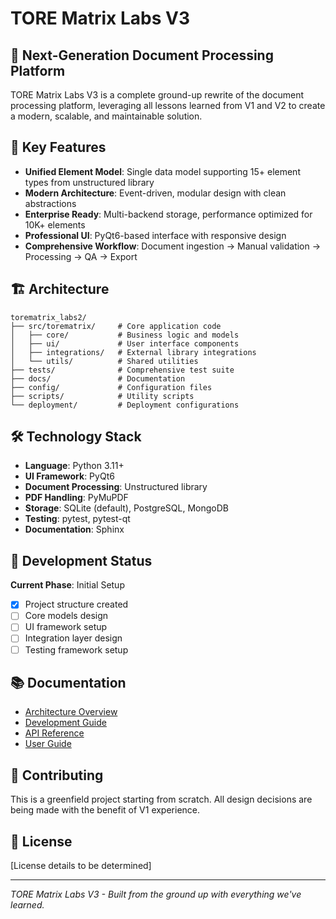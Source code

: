 # TORE Matrix Labs V3

## 🚀 Next-Generation Document Processing Platform

TORE Matrix Labs V3 is a complete ground-up rewrite of the document processing platform, leveraging all lessons learned from V1 and V2 to create a modern, scalable, and maintainable solution.

## 🎯 Key Features

- **Unified Element Model**: Single data model supporting 15+ element types from unstructured library
- **Modern Architecture**: Event-driven, modular design with clean abstractions
- **Enterprise Ready**: Multi-backend storage, performance optimized for 10K+ elements
- **Professional UI**: PyQt6-based interface with responsive design
- **Comprehensive Workflow**: Document ingestion → Manual validation → Processing → QA → Export

## 🏗️ Architecture

```
torematrix_labs2/
├── src/torematrix/     # Core application code
│   ├── core/           # Business logic and models
│   ├── ui/             # User interface components
│   ├── integrations/   # External library integrations
│   └── utils/          # Shared utilities
├── tests/              # Comprehensive test suite
├── docs/               # Documentation
├── config/             # Configuration files
├── scripts/            # Utility scripts
└── deployment/         # Deployment configurations
```

## 🛠️ Technology Stack

- **Language**: Python 3.11+
- **UI Framework**: PyQt6
- **Document Processing**: Unstructured library
- **PDF Handling**: PyMuPDF
- **Storage**: SQLite (default), PostgreSQL, MongoDB
- **Testing**: pytest, pytest-qt
- **Documentation**: Sphinx

## 🚦 Development Status

**Current Phase**: Initial Setup
- [x] Project structure created
- [ ] Core models design
- [ ] UI framework setup
- [ ] Integration layer design
- [ ] Testing framework setup

## 📚 Documentation

- [Architecture Overview](docs/architecture/overview.md)
- [Development Guide](docs/development/getting_started.md)
- [API Reference](docs/api/index.md)
- [User Guide](docs/user_guides/index.md)

## 🤝 Contributing

This is a greenfield project starting from scratch. All design decisions are being made with the benefit of V1 experience.

## 📝 License

[License details to be determined]

---

*TORE Matrix Labs V3 - Built from the ground up with everything we've learned.*